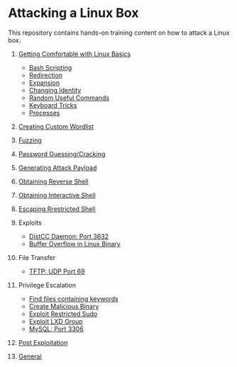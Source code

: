 # Attacking a Linux Box

This repository contains hands-on training content on how to attack a Linux box.

1. [Getting Comfortable with Linux Basics](getting_comfortable_with_linux_basics/README.md)
   * [Bash Scripting](getting_comfortable_with_linux_basics/documentation/bash_scripting/README.md)
   * [Redirection](getting_comfortable_with_linux_basics/documentation/redirection/README.md)
   * [Expansion](getting_comfortable_with_linux_basics/documentation/expansion/README.md)
   * [Changing Identity](getting_comfortable_with_linux_basics/documentation/changing_identity/README.md)
   * [Random Useful Commands](getting_comfortable_with_linux_basics/documentation/commands/README.md)
   * [Keyboard Tricks](getting_comfortable_with_linux_basics/documentation/keyboard_tricks/README.md)
   * [Processes](getting_comfortable_with_linux_basics/documentation/processes/README.md)

2. [Creating Custom Wordlist](creating_custom_wordlist/README.md)
3. [Fuzzing](fuzzing/README.md)
4. [Password Guessing/Cracking](password_guessing/README.md)
5. [Generating Attack Payload](generating_attack_payload/README.md)
6. [Obtaining Reverse Shell](obtaining_reverse_shell/README.md)
7. [Obtaining Interactive Shell](obtaining_interactive_shell/README.md)
8. [Escaping Rrestricted Shell](escaping_restricted_shell/README.md)
9. Exploits
   * [DistCC Daemon: Port 3632](exploits/distccd_3632/README.md)
   * [Buffer Overflow in Linux Binary](exploits//buffer_overflow_linux/README.md)
10. File Transfer
    * [TFTP: UDP Port 69](file_transfer/tftp_udp69/README.md)
11. Privilege Escalation
    * [Find files containing keywords]()
    * [Create Malicious Binary](linux_privilege_escalation/malicious_binary/README.md)
    * [Exploit Restricted Sudo](linux_privilege_escalation/restricted_sudo/README.md)
    * [Exploit LXD Group](linux_privilege_escalation/lxd_group/README.md)
    * [MySQL: Port 3306](linux_privilege_escalation/mysql_3306/README.md)
12. [Post Exploitation](linux_post_exploitation/README.md)
13. [General](general/README.md)